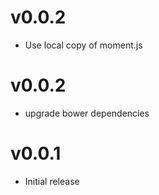 v0.0.2
==================
* Use local copy of moment.js

v0.0.2
==================
* upgrade bower dependencies

v0.0.1
==================
* Initial release
